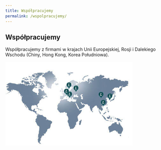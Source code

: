 ```yaml
---
title: Współpracujemy
permalink: /wspolpracujemy/
---
```


## Współpracujemy

Współpracujemy z firmami w krajach Unii Europejskiej, Rosji i Dalekiego Wschodu (Chiny, Hong Kong, Korea Południowa).

![Mapa](/images/map.jpg)
